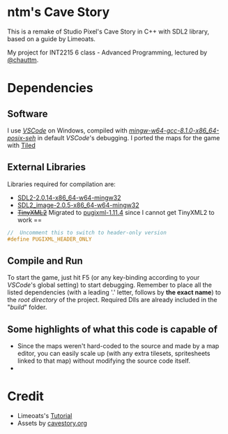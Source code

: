 # ntm's Cave Story

This is a remake of Studio Pixel's Cave Story in C++ with SDL2 library, based on a guide by Limeoats.

My project for INT2215 6 class - Advanced Programming, lectured by [@chauttm](https://github.com/chauttm "chauttm's GitHub").

# Dependencies

## Software

I use [_VSCode_](https://code.visualstudio.com/download) on Windows, compiled with [_mingw-w64-gcc-8.1.0-x86_64-posix-seh_](https://sourceforge.net/projects/mingw-w64/) in default _VSCode_'s debugging.
I ported the maps for the game with [Tiled](https://www.mapeditor.org/)

## External Libraries

Libraries required for compilation are:

- [SDL2-2.0.14-x86_64-w64-mingw32](https://www.libsdl.org/release/SDL2-devel-2.0.14-mingw.tar.gz)
- [SDL2_image-2.0.5-x86_64-w64-mingw32](https://www.libsdl.org/projects/SDL_image/release/SDL2_image-devel-2.0.5-mingw.tar.gz)
- ~~[TinyXML2](https://github.com/leethomason/tinyxml2)~~ Migrated to [pugixml-1.11.4](https://github.com/zeux/pugixml/releases/) since I cannot get TinyXML2 to work ==

```cpp
//	Uncomment this to switch to header-only version
#define PUGIXML_HEADER_ONLY
```

## Compile and Run

To start the game, just hit F5 (or any key-binding according to your _VSCode_'s global setting) to start debugging. Remember to place all the listed dependencies (with a leading '.' letter, follows by **the exact name**) to the _root directory_ of the project. Required Dlls are already included in the "_build_" folder.

## Some highlights of what this code is capable of

- Since the maps weren't hard-coded to the source and made by a map editor, you can easily scale up (with any extra tilesets, spritesheets linked to that map) without modifying the source code itself.
-

# Credit

- Limeoats's [Tutorial](https://www.youtube.com/playlist?list=PLNOBk_id22bw6LXhrGfhVwqQIa-M2MsLa "Link to original YouTube playlist")
- Assets by [cavestory.org](http://cavestory.org/)
